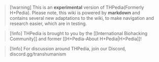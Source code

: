 
> [!warning] This is an **experimental** version of THPedia(Formerly H+Pedia).
> Please note, this wiki is powered by **markdown** and contains several new adaptations to the wiki, to make navigation and research easier, which are in testing.

> [!info] THPedia is brought to you by the [[International Biohacking Community]] and former [[H+Pedia-About H+Pedia|H+Pedia]]!

> [!info] For discussion around THPedia, join our Discord, discord.gg/transhumanism

